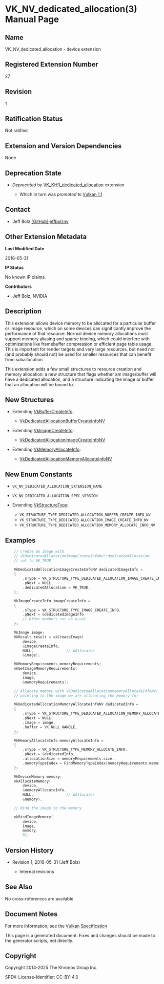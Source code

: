 # VK\_NV\_dedicated\_allocation(3) Manual Page

## Name

VK\_NV\_dedicated\_allocation - device extension



## [](#_registered_extension_number)Registered Extension Number

27

## [](#_revision)Revision

1

## [](#_ratification_status)Ratification Status

Not ratified

## [](#_extension_and_version_dependencies)Extension and Version Dependencies

None

## [](#_deprecation_state)Deprecation State

- *Deprecated* by [VK\_KHR\_dedicated\_allocation](https://registry.khronos.org/vulkan/specs/latest/man/html/VK_KHR_dedicated_allocation.html) extension
  
  - Which in turn was *promoted* to [Vulkan 1.1](https://registry.khronos.org/vulkan/specs/latest/html/vkspec.html#versions-1.1-promotions)

## [](#_contact)Contact

- Jeff Bolz [\[GitHub\]jeffbolznv](https://github.com/KhronosGroup/Vulkan-Docs/issues/new?body=%5BVK_NV_dedicated_allocation%5D%20%40jeffbolznv%0A%2AHere%20describe%20the%20issue%20or%20question%20you%20have%20about%20the%20VK_NV_dedicated_allocation%20extension%2A)

## [](#_other_extension_metadata)Other Extension Metadata

**Last Modified Date**

2016-05-31

**IP Status**

No known IP claims.

**Contributors**

- Jeff Bolz, NVIDIA

## [](#_description)Description

This extension allows device memory to be allocated for a particular buffer or image resource, which on some devices can significantly improve the performance of that resource. Normal device memory allocations must support memory aliasing and sparse binding, which could interfere with optimizations like framebuffer compression or efficient page table usage. This is important for render targets and very large resources, but need not (and probably should not) be used for smaller resources that can benefit from suballocation.

This extension adds a few small structures to resource creation and memory allocation: a new structure that flags whether am image/buffer will have a dedicated allocation, and a structure indicating the image or buffer that an allocation will be bound to.

## [](#_new_structures)New Structures

- Extending [VkBufferCreateInfo](https://registry.khronos.org/vulkan/specs/latest/man/html/VkBufferCreateInfo.html):
  
  - [VkDedicatedAllocationBufferCreateInfoNV](https://registry.khronos.org/vulkan/specs/latest/man/html/VkDedicatedAllocationBufferCreateInfoNV.html)
- Extending [VkImageCreateInfo](https://registry.khronos.org/vulkan/specs/latest/man/html/VkImageCreateInfo.html):
  
  - [VkDedicatedAllocationImageCreateInfoNV](https://registry.khronos.org/vulkan/specs/latest/man/html/VkDedicatedAllocationImageCreateInfoNV.html)
- Extending [VkMemoryAllocateInfo](https://registry.khronos.org/vulkan/specs/latest/man/html/VkMemoryAllocateInfo.html):
  
  - [VkDedicatedAllocationMemoryAllocateInfoNV](https://registry.khronos.org/vulkan/specs/latest/man/html/VkDedicatedAllocationMemoryAllocateInfoNV.html)

## [](#_new_enum_constants)New Enum Constants

- `VK_NV_DEDICATED_ALLOCATION_EXTENSION_NAME`
- `VK_NV_DEDICATED_ALLOCATION_SPEC_VERSION`
- Extending [VkStructureType](https://registry.khronos.org/vulkan/specs/latest/man/html/VkStructureType.html):
  
  - `VK_STRUCTURE_TYPE_DEDICATED_ALLOCATION_BUFFER_CREATE_INFO_NV`
  - `VK_STRUCTURE_TYPE_DEDICATED_ALLOCATION_IMAGE_CREATE_INFO_NV`
  - `VK_STRUCTURE_TYPE_DEDICATED_ALLOCATION_MEMORY_ALLOCATE_INFO_NV`

## [](#_examples)Examples

```c++
    // Create an image with
    // VkDedicatedAllocationImageCreateInfoNV::dedicatedAllocation
    // set to VK_TRUE

    VkDedicatedAllocationImageCreateInfoNV dedicatedImageInfo =
    {
        .sType = VK_STRUCTURE_TYPE_DEDICATED_ALLOCATION_IMAGE_CREATE_INFO_NV,
        .pNext = NULL,
        .dedicatedAllocation = VK_TRUE,
    };

    VkImageCreateInfo imageCreateInfo =
    {
        .sType = VK_STRUCTURE_TYPE_IMAGE_CREATE_INFO,
        .pNext = &dedicatedImageInfo
        // Other members set as usual
    };

    VkImage image;
    VkResult result = vkCreateImage(
        device,
        &imageCreateInfo,
        NULL,               // pAllocator
        &image);

    VkMemoryRequirements memoryRequirements;
    vkGetImageMemoryRequirements(
        device,
        image,
        &memoryRequirements);

    // Allocate memory with VkDedicatedAllocationMemoryAllocateInfoNV::image
    // pointing to the image we are allocating the memory for

    VkDedicatedAllocationMemoryAllocateInfoNV dedicatedInfo =
    {
        .sType = VK_STRUCTURE_TYPE_DEDICATED_ALLOCATION_MEMORY_ALLOCATE_INFO_NV,
        .pNext = NULL,
        .image = image,
        .buffer = VK_NULL_HANDLE,
    };

    VkMemoryAllocateInfo memoryAllocateInfo =
    {
        .sType = VK_STRUCTURE_TYPE_MEMORY_ALLOCATE_INFO,
        .pNext = &dedicatedInfo,
        .allocationSize = memoryRequirements.size,
        .memoryTypeIndex = FindMemoryTypeIndex(memoryRequirements.memoryTypeBits),
    };

    VkDeviceMemory memory;
    vkAllocateMemory(
        device,
        &memoryAllocateInfo,
        NULL,               // pAllocator
        &memory);

    // Bind the image to the memory

    vkBindImageMemory(
        device,
        image,
        memory,
        0);
```

## [](#_version_history)Version History

- Revision 1, 2016-05-31 (Jeff Bolz)
  
  - Internal revisions

## [](#_see_also)See Also

No cross-references are available

## [](#_document_notes)Document Notes

For more information, see the [Vulkan Specification](https://registry.khronos.org/vulkan/specs/latest/html/vkspec.html#VK_NV_dedicated_allocation)

This page is a generated document. Fixes and changes should be made to the generator scripts, not directly.

## [](#_copyright)Copyright

Copyright 2014-2025 The Khronos Group Inc.

SPDX-License-Identifier: CC-BY-4.0